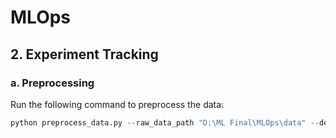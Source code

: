 # MLOps

## 2. Experiment Tracking

### a. Preprocessing

Run the following command to preprocess the data:

```python
python preprocess_data.py --raw_data_path "D:\ML Final\MLOps\data" --dest_path ./output
```
